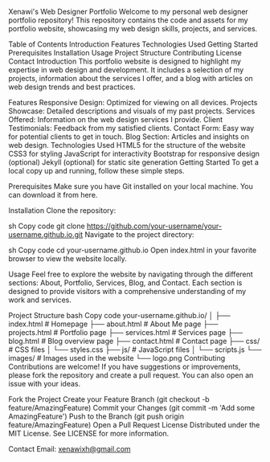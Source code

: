 Xenawi's Web Designer Portfolio
Welcome to my personal web designer portfolio repository! This repository contains the code and assets for my portfolio website, showcasing my web design skills, projects, and services.

Table of Contents
Introduction
Features
Technologies Used
Getting Started
Prerequisites
Installation
Usage
Project Structure
Contributing
License
Contact
Introduction
This portfolio website is designed to highlight my expertise in web design and development. It includes a selection of my projects, information about the services I offer, and a blog with articles on web design trends and best practices.

Features
Responsive Design: Optimized for viewing on all devices.
Projects Showcase: Detailed descriptions and visuals of my past projects.
Services Offered: Information on the web design services I provide.
Client Testimonials: Feedback from my satisfied clients.
Contact Form: Easy way for potential clients to get in touch.
Blog Section: Articles and insights on web design.
Technologies Used
HTML5 for the structure of the website
CSS3 for styling
JavaScript for interactivity
Bootstrap for responsive design (optional)
Jekyll (optional) for static site generation
Getting Started
To get a local copy up and running, follow these simple steps.

Prerequisites
Make sure you have Git installed on your local machine. You can download it from here.

Installation
Clone the repository:

sh
Copy code
git clone https://github.com/your-username/your-username.github.io.git
Navigate to the project directory:

sh
Copy code
cd your-username.github.io
Open index.html in your favorite browser to view the website locally.

Usage
Feel free to explore the website by navigating through the different sections: About, Portfolio, Services, Blog, and Contact. Each section is designed to provide visitors with a comprehensive understanding of my work and services.

Project Structure
bash
Copy code
your-username.github.io/
│
├── index.html        # Homepage
├── about.html        # About Me page
├── projects.html     # Portfolio page
├── services.html     # Services page
├── blog.html         # Blog overview page
├── contact.html      # Contact page
├── css/              # CSS files
│   └── styles.css
├── js/               # JavaScript files
│   └── scripts.js
└── images/           # Images used in the website
    └── logo.png
Contributing
Contributions are welcome! If you have suggestions or improvements, please fork the repository and create a pull request. You can also open an issue with your ideas.

Fork the Project
Create your Feature Branch (git checkout -b feature/AmazingFeature)
Commit your Changes (git commit -m 'Add some AmazingFeature')
Push to the Branch (git push origin feature/AmazingFeature)
Open a Pull Request
License
Distributed under the MIT License. See LICENSE for more information.

Contact
Email: xenawixh@gmail.com

